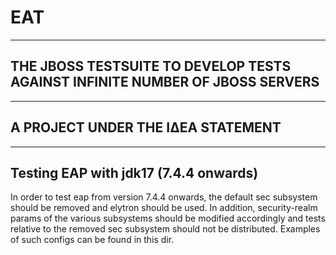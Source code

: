 # EAT
-----
## THE JBOSS TESTSUITE TO DEVELOP TESTS AGAINST INFINITE NUMBER OF JBOSS SERVERS
--------------------------------------------------------------------------------
## A PROJECT UNDER THE ΙΔΕΑ STATEMENT
--------------------------------------


Testing EAP with jdk17 (7.4.4 onwards)
--------------------------------------
In order to test eap from version 7.4.4 onwards, the default sec subsystem should be removed and elytron should be used.
In addition, security-realm params of the various subsystems should be modified accordingly and tests relative to the removed sec subsystem should not be distributed.
Examples of such configs can be found in this dir. 




